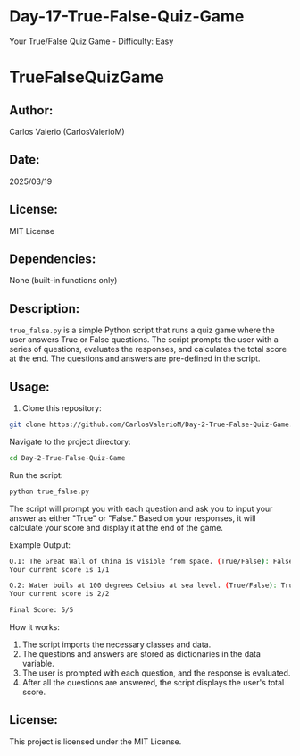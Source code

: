 # Day-17-True-False-Quiz-Game
Your True/False Quiz Game - Difficulty: Easy
# TrueFalseQuizGame

## Author:
Carlos Valerio (CarlosValerioM)

## Date:
2025/03/19 

## License:
MIT License

## Dependencies:
None (built-in functions only)

## Description:
`true_false.py` is a simple Python script that runs a quiz game where the user answers True or False questions. The script prompts the user with a series of questions, evaluates the responses, and calculates the total score at the end. The questions and answers are pre-defined in the script.

## Usage:

1. Clone this repository:

```bash
git clone https://github.com/CarlosValerioM/Day-2-True-False-Quiz-Game.git
```
Navigate to the project directory:

```bash
cd Day-2-True-False-Quiz-Game
```
Run the script:

```bash
python true_false.py
```
The script will prompt you with each question and ask you to input your answer as either "True" or "False." Based on your responses, it will calculate your score and display it at the end of the game.

Example Output:
```bash
Q.1: The Great Wall of China is visible from space. (True/False): False
Your current score is 1/1

Q.2: Water boils at 100 degrees Celsius at sea level. (True/False): True
Your current score is 2/2

Final Score: 5/5
```
How it works:
1. The script imports the necessary classes and data.
2. The questions and answers are stored as dictionaries in the data variable.
3. The user is prompted with each question, and the response is evaluated.
4. After all the questions are answered, the script displays the user's total score.
## License:
This project is licensed under the MIT License.
